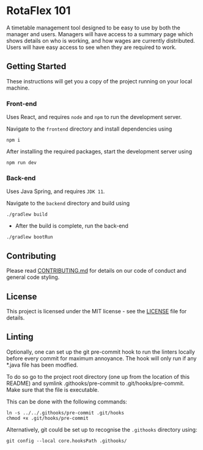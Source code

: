 # RotaFlex 101

A timetable management tool designed to be easy to use by both the manager and users. Managers will have access to a summary page which shows details on who is working, and how wages are currently distributed. Users will have easy access to see when they are required to work.

## Getting Started

These instructions will get you a copy of the project running on your local machine.

### Front-end

Uses React, and requires `node` and `npm` to run the development server.

Navigate to the `frontend` directory and install dependencies using
```
npm i
```
After installing the required packages, start the development server using
```
npm run dev
```

### Back-end

Uses Java Spring, and requires `JDK 11`.

Navigate to the `backend` directory and build using
```
./gradlew build
```
- After the build is complete, run the back-end
```
./gradlew bootRun
```

## Contributing

Please read [CONTRIBUTING.md](./CONTRIBUTING.md) for details on our code of conduct and general code styling.

## License

This project is licensed under the MIT license - see the [LICENSE](./LICENSE) file for details.

## Linting

Optionally, one can set up the git pre-commit hook to run the linters locally before every commit
for maximum annoyance. The hook will only run if any *.java file has been modfied.

To do so go to the project root directory (one up from the location of this README) and symlink
 .githooks/pre-commit to .git/hooks/pre-commit.
 Make sure that the file is executable.
 
  This can be done with the following commands:
```
ln -s ../../.githooks/pre-commit .git/hooks
chmod +x .git/hooks/pre-commit
```

Alternatively, git could be set up to recognise the `.githooks` directory using:
```
git config --local core.hooksPath .githooks/
```